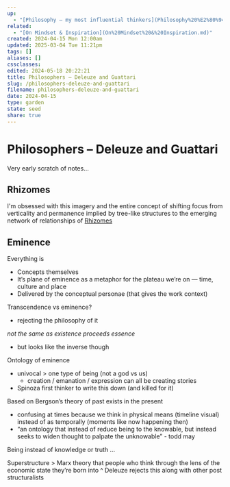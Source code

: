 ```yaml
---
up:
  - "[Philosophy — my most influential thinkers](Philosophy%20%E2%80%94%20my%20most%20influential%20thinkers.md)"
related:
  - "[On Mindset & Inspiration](On%20Mindset%20&%20Inspiration.md)"
created: 2024-04-15 Mon 12:00am
updated: 2025-03-04 Tue 11:21pm
tags: []
aliases: []
cssclasses: 
edited: 2024-05-18 20:22:21
title: Philosophers – Deleuze and Guattari
slug: /philosophers-deleuze-and-guattari
filename: philosophers-deleuze-and-guattari
date: 2024-04-15
type: garden
state: seed
share: true
---
```


# Philosophers – Deleuze and Guattari

Very early scratch of notes... 

## Rhizomes

I'm obsessed with this imagery and the entire concept of shifting focus from verticality and permanence implied by tree-like structures to the emerging network of relationships of [Rhizomes](./rhizomes.md#)

## Eminence

Everything is

- Concepts themselves
- It’s plane of eminence as a metaphor for the plateau we’re on — time, culture and place
- Delivered by the conceptual personae (that gives the work context)

Transcendence vs eminence?

- rejecting the philosophy of it

_not the same as existence proceeds essence_

- but looks like the inverse though

Ontology of eminence

- univocal > one type of being (not a god vs us)
	- creation / emanation / expression can all be creating stories
- Spinoza first thinker to write this down (and killed for it)

Based on Bergson’s theory of past exists in the present

- confusing at times because we think in physical means (timeline visual) instead of as temporally (moments like now happening then)
- “an ontology that instead of reduce being to the knowable, but instead seeks to widen thought to palpate the unknowable” - todd may

Being instead of knowledge or truth …

Superstructure > Marx theory that people who think through the lens of the economic state they’re born into
^ Deleuze rejects this along with other post structuralists